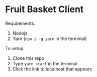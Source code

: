 # Fruit Basket Client

Requirements:

1. Nodejs
2. Yarn (`npm i -g yarn` in the terminal)

To setup:

1. Clone this repo
2. Type `yarn start` in the terminal
3. Click the link to localhost that appears
